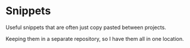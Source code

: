 Snippets
====

Useful snippets that are often just copy pasted between projects.

Keeping them in a separate repository, so I have them all in one location.